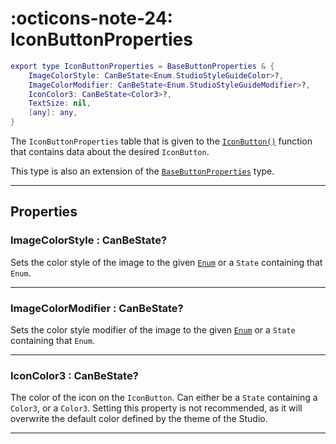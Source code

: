 <h1 class="api-header" markdown>
    <span class="api-icon" markdown>:octicons-note-24:</span>
    <span class="api-title">IconButtonProperties</span>
</h1>

```lua
export type IconButtonProperties = BaseButtonProperties & {
	ImageColorStyle: CanBeState<Enum.StudioStyleGuideColor>?,
	ImageColorModifier: CanBeState<Enum.StudioStyleGuideModifier>?,
	IconColor3: CanBeState<Color3>?,
	TextSize: nil,
	[any]: any,
}
```

The `IconButtonProperties` table that is given to the [`IconButton()`](../../members/buttons/IconButton.md) function that contains data about the desired `IconButton`.

This type is also an extension of the [`BaseButtonProperties`](BaseButton.md) type.

----

## Properties

<h3 markdown>
	ImageColorStyle
	<span class="api-property-type">
		: CanBeState<Enum.StudioStyleGuideColor>?
	</span>
</h3>

Sets the color style of the image to the given [`Enum`](https://create.roblox.com/docs/reference/engine/enums/StudioStyleGuideColor) or a `State` containing that `Enum`.

----

<h3 markdown>
	ImageColorModifier
	<span class="api-property-type">
		: CanBeState<Enum.StudioStyleGuideModifier>?
	</span>
</h3>

Sets the color style modifier of the image to the given [`Enum`](https://create.roblox.com/docs/reference/engine/enums/StudioStyleGuideModifier) or a `State` containing that `Enum`.

----

<h3 markdown>
	IconColor3
	<span class="api-property-type">
		: CanBeState<Color3>?
	</span>
</h3>

The color of the icon on the `IconButton`. Can either be a `State` containing a `Color3`, or a `Color3`. Setting this property is not recommended, as it will overwrite the default color defined by the theme of the Studio.

----